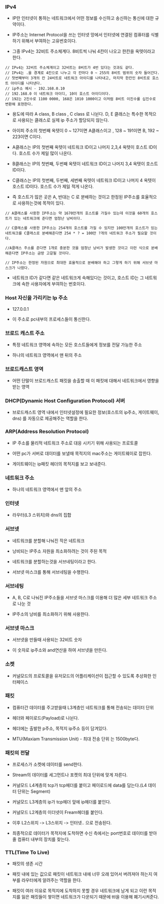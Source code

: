 ### IPv4

* IP란 인터넷이 통하는 네트워크에서 어떤 정보를 수신하고 송신하는 통신에 대한 규약이다.

* IP주소는 Internet Protocol을 쓰는 인터넷 망에서 인터넷에 연결된 컴퓨터를 식별하기 위해서 부여하는 고유번호이다.

* 그중 IPv4는 32비트 주소체계다. 8비트씩 나눠 4칸이 나오고 한칸을 옥텟이라고 한다.

```
// IPv4는 32비트 주소체계이고 32비트는 8비트가 4번 있다는 것과도 같다.
// IPv4는 .을 경계로 4칸으로 나누고 각 칸마다 0 ~ 255의 8비트 범위의 숫자 들어간다.
// 첫번째부터 3개의 칸 24비트로 네트워크 아이디를 나타내고, 마지막 한칸인 8비트로 호스트 아이디를 나타낸다.
// ip주소 예시 - 192.168.0.10 
// 192.168.0 이 네트워크 아이디, 10이 호스트 아이디이다.
// 192는 2진수로 1100 0000, 168은 1010 1000이고 이처럼 8비트 이진수롤 십진수로 변환해 표현한다. 
```

* 용도에 따라 A class, B class , C class 로 나뉜다. D, E 클래스는 특수한 목적으로 사용되는 클래스로 실제 ip 주소가 할당되지 않는다. 

* 아이피 주소의 첫번째 옥텟이 0 ~ 127이면 A클래스이고 , 128 ~ 191이면 B, 192 ~ 223이면 C이다.

* A클래스는 IP의 첫번째 옥텟이 네트워크 ID이고 나머지 2,3,4 옥텟이 호스트 ID이다. 호스트 수가 제일 많이 나온다.

* B클래스는 IP의 첫번째, 두번째 옥텟이 네트워크 ID이고 나머지 3,4 옥텟이 호스트 ID이다.

* C클래스는 IP의 첫번째, 두번째, 세번째  옥텟이 네트워크 ID이고 나머지 4 옥텟이 호스트 ID이다. 호스트 수가 제일 적게 나온다.

* 즉 호스트가 많은 곳은 A, 반대는 C 로 분배하는 것이고 한정된 IP주소를 효율적으로 사용하는것에 목적이 있다.

```
// A클래스를 사용한 IP주소는 약 1670만개의 호스트를 가질수 있는데 이것을 60개의 호스트가 있는 네트워크에 준다면 엄청난 낭비이다.

// C클래스를 사용한 IP주소는 254개의 호스트를 가질 수 있지만 100만개의 호스트가 있는 네트워크를 C클래스로 분배해준다면 254 * ? = 100만 ?개의 네트워크 주소가 필요할 것이다. 

//A클래스 주소를 준다면 1개로 충분한 것을 엄청난 낭비가 발생한 것이고 이런 식으로 분배해준다면 IP주소는 금방 고갈될 것이다.

// IP주소는 한정된 자원으로 최대한 효율적으로 분배해야 하고 그렇게 하기 위해 서브넷 마스크가 나왔다.
```

* 네트워크 ID가 같다면 같은 네트워크게 속해있다는 것이고, 호스트 ID는 그 네트워크에 속한 사용자에게 부여하는 번호이다.


### Host 자신을 가리키는 Ip 주소

* 127.0.0.1

* 이 주소로 pc내부의 프로세스들이 통신한다.


### 브로드 캐스트 주소

* 특정 네트워크 영역에 속하는 모든 호스트들에게 정보를 전달 가능한 주소

* 하나의 네트워크 영역에서 맨 뒤의 주소


### 브로드캐스트 영역

* 어떤 단말이 브로드캐스트 패킷을 송출할 때 이 패킷에 대해서 네트워크에서 영향을 받는 영역


### DHCP(Dynamic Host Configuration Protocol) 서버

* 브로드캐스트 영역 내에서 인터넷설정에 필요한 정보(호스트의 ip주소, 게이트웨이, dns) 를 자동으로 제공해주는 역할을 한다.


### ARP(Address Resolution Protocol)

* IP 주소를 물리적 네트워크 주소로 대응 시키기 위해 사용되는 프로토콜

* 어떤 pc가 서버로 데이터를 보낼때 목적지의 mac주소는 게이트웨이로 잡힌다.

* 게이트웨이는 ip패킷 헤더의 목적지를 보고 보내준다.


### 네트워크 주소

* 하나의 네트워크 영역에서 맨 앞의 주소


### 인터넷

* 라우터(L3 스위치)와 dns의 집합


### 서브넷

* 네트워크를 분할해 나눠진 작은 네트워크

* 낭비되는 IP주소 자원을 최소화하려는 것이 주된 목적

* 네트워크를 분할하는것을 서브네팅이라고 한다.

* 서브넷 마스크를 통해 서브네팅을 수행한다.


### 서브네팅

* A, B, C로 나눠진 IP주소들을 서브넷 마스크를 이용해 더 많은 세부 네트워크 주소로 나눈 것

* IP주소의 낭비를 최소화하기 위해 사용한다. 


### 서브넷 마스크

* 서브넷을 만들때 사용되는 32비트 숫자

* 이 숫자로 ip주소와 and연산을 하여 서브넷을 만든다.


### 소켓

* 커널모드의 프로토콜을 유저모드의 어플리케이션이 접근할 수 있도록 추상화한 인터페이스


### 패킷

* 컴퓨터간 데이터를 주고받을때 L3계층인 네트워크를 통해 전송되는 데이터 단위

* 헤더와 페이로드(Payload)로 나뉜다.

* 헤더에는 출발한 p주소, 목적지 ip주소 등이 담겨있다. 

* MTU(Maxiam Transmission Unit) - 최대 전송 단위 는 1500byte다.


### 패킷의 전달

* 프로세스가 소켓에 데이터를 send한다. 

* Stream의 데이터를 세그먼트나 포켓의 최대 단위에 맞게 자른다.

* 커널모드 L4계층의 tcp가 tcp헤더를 붙이고 페이로드에 data를 담는다.(L4 데이터 단위는 Segment)

* 커널모드 L3계층의 ip가 tcp헤더 앞에 ip헤더를 붙인다.

* 커널모드 L2계층의 이더넷이 Fream헤더를 붙인다.

* 이후 L2스위치 -> L3스위치 -> 인터넷.. 으로 전송된다. 

* 최종적으로 데이터가 목적지에 도착하면 수신 측에서는 port번호로 데이터를 받아줄 컴퓨터 내부의 장치를 찾는다.


### TTL(Time To Live)

* 패킷의 생존 시간

* 패킷 내에 있는 값으로 패킷이 네트워크 내에 너무 오래 있어서 버려져야 하는지 여부를 라우터에게 알려주는 역할을 한다.

* 패킷이 여러 이유로 목적지에 도착하지 못할 경우 네트워크에 남게 되고 이런 목적지를 잃은 패킷들이 쌓이면 네트워크가 다운되기 때문에 ttl을 이용해 폐기시켜준다.
